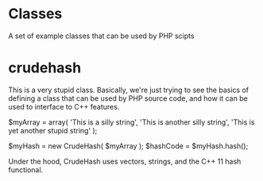 # Classes

A set of example classes that can be used by PHP scipts

# crudehash

This is a very stupid class. Basically, we're just
trying to see the basics of defining a class that
can be used by PHP source code, and how it can
be used to interface to C++ features. 

$myArray = array( 'This is a silly string',
  'This is another silly string',
  'This is yet another stupid string' );

$myHash = new CrudeHash( $myArray );
$hashCode = $myHash.hash();

Under the hood, CrudeHash uses vectors, strings, and the
C++ 11 hash functional. 

